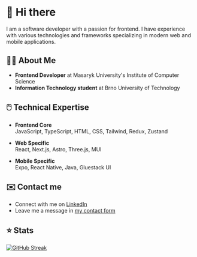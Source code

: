 # 👋 Hi there

I am a software developer with a passion for frontend. I have experience with various technologies and frameworks specializing in modern web and mobile applications.

## 🧑‍💻 About Me

- **Frontend Developer** at Masaryk University's Institute of Computer Science 
- **Information Technology student** at Brno University of Technology


## 🖱️ Technical Expertise

- **Frontend Core**<br/>
  JavaScript, TypeScript, HTML, CSS, Tailwind, Redux, Zustand

- **Web Specific**<br/>
  React, Next.js, Astro, Three.js, MUI

- **Mobile Specific**<br/>
  Expo, React Native, Java, Gluestack UI

## ✉️ Contact me

- Connect with me on [LinkedIn](https://linkedin.com/in/dmitrii-ivanushkin)
- Leave me a message in [my contact form](https://dmitrii.online/contact)

## ⭐ Stats

[![GitHub Streak](https://streak-stats.demolab.com/?user=lasjdhu&theme=dark-minimalist)](https://git.io/streak-stats)
